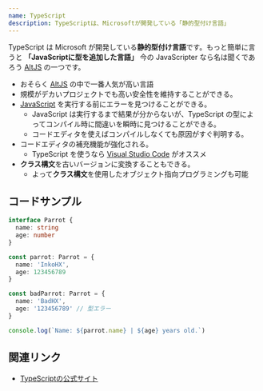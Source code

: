 ```yaml
---
name: TypeScript
description: TypeScriptは、Microsoftが開発している「静的型付け言語」
---
```


TypeScript は Microsoft が開発している**静的型付け言語**です。もっと簡単に言うと **「JavaScriptに型を追加した言語」**
今の JavaScripter なら名は聞くであろう [AltJS](/tags/altjs) の一つです。

- おそらく [AltJS](/tags/altjs) の中で一番人気が高い言語
- 規模がデカいプロジェクトでも高い安全性を維持することができる。
- [JavaScript](/tags/javascript) を実行する前にエラーを見つけることができる。
  - JavaScript は実行するまで結果が分からないが、TypeScript の型によってコンパイル時に間違いを瞬時に見つけることができる。
  - コードエディタを使えばコンパイルしなくても原因がすぐ判明する。
- コードエディタの補充機能が強化される。
  - TypeScript を使うなら [Visual Studio Code](/tags/visual-studio-code) がオススメ
- **クラス構文**を古いバージョンに変換することもできる。
  - よって**クラス構文**を使用したオブジェクト指向プログラミングも可能

## コードサンプル

```ts
interface Parrot {
  name: string
  age: number
}

const parrot: Parrot = {
  name: 'InkoHX',
  age: 123456789
}

const badParrot: Parrot = {
  name: 'BadHX',
  age: '123456789' // 型エラー
}

console.log(`Name: ${parrot.name} | ${age} years old.`)
```

## 関連リンク

- [TypeScriptの公式サイト](https://www.typescriptlang.org/)

